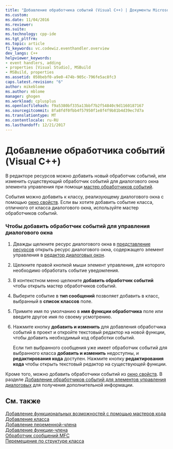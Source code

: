 ```yaml
---
title: "Добавление обработчика событий (Visual C++) | Документы Microsoft"
ms.custom: 
ms.date: 11/04/2016
ms.reviewer: 
ms.suite: 
ms.technology: cpp-ide
ms.tgt_pltfrm: 
ms.topic: article
f1_keywords: vc.codewiz.eventhandler.overview
dev_langs: C++
helpviewer_keywords:
- event handlers, adding
- properties [Visual Studio], MSBuild
- MSBuild, properties
ms.assetid: 050bebf0-a9e0-474b-905c-796fe5ac8fc3
caps.latest.revision: "6"
author: mikeblome
ms.author: mblome
manager: ghogen
ms.workload: cplusplus
ms.openlocfilehash: f9a5380bf335a13bbf7b2f54840c9d1160187167
ms.sourcegitcommit: 8fa8fdf0fbb4f57950f1e8f4f9b81b4d39ec7d7a
ms.translationtype: MT
ms.contentlocale: ru-RU
ms.lasthandoff: 12/21/2017
---
```

# <a name="adding-an-event-handler-visual-c"></a>Добавление обработчика событий (Visual C++)
В редакторе ресурсов можно добавить новый обработчик событий, или изменить существующий обработчик событий для диалогового окна элемента управления при помощи [мастер обработчиков событий](../ide/event-handler-wizard.md).  
  
 События можно добавить к классу, реализующему диалогового окна с помощью [окно свойств](/visualstudio/ide/reference/properties-window). Если вы хотите добавить событие класса, отличного от класса диалогового окна, используйте мастер обработчиков событий.  
  
### <a name="to-add-an-event-handler-to-a-dialog-box-control"></a>Чтобы добавить обработчик событий для управления диалогового окна  
  
1.  Дважды щелкните ресурс диалогового окна в [представление ресурсов](../windows/resource-view-window.md) открыть ресурс диалогового окна, содержащего элемент управления в [редактор диалоговых окон](../windows/dialog-editor.md).  
  
2.  Щелкните правой кнопкой мыши элемент управления, для которого необходимо обработать событие уведомления.  
  
3.  В контекстном меню щелкните **добавить обработчик событий** чтобы открыть мастер обработчиков событий.  
  
4.  Выберите событие в **тип сообщений** позволяет добавить в класс, выбранный в **список классов** поле.  
  
5.  Примите имя по умолчанию в **имя функции обработчика** поле или введите другое имя по своему усмотрению.  
  
6.  Нажмите кнопку **добавить и изменить** для добавления обработчика событий в проект и откройте текстовый редактор на новой функции, чтобы добавить необходимый код обработки событий.  
  
     Если тип выбранного сообщения уже имеет обработчик событий для выбранного класса **добавить и изменить** недоступны, и **редактирования кода** доступен. Нажмите кнопку **редактирования кода** чтобы открыть текстовый редактор на существующей функции.  
  
 Кроме того, можно добавить обработчики событий из [окно свойств](/visualstudio/ide/reference/properties-window). В разделе [Добавление обработчиков событий для элементов управления диалоговых](../windows/adding-event-handlers-for-dialog-box-controls.md) для получения дополнительной информации.  
  
## <a name="see-also"></a>См. также  
 [Добавление функциональных возможностей с помощью мастеров кода](../ide/adding-functionality-with-code-wizards-cpp.md)   
 [Добавление класса](../ide/adding-a-class-visual-cpp.md)   
 [Добавление переменной-члена](../ide/adding-a-member-variable-visual-cpp.md)   
 [Добавление функции-члена](../ide/adding-a-member-function-visual-cpp.md)   
 [Обработчик сообщений MFC](../mfc/reference/adding-an-mfc-message-handler.md)   
 [Перемещение по структуре класса](../ide/navigating-the-class-structure-visual-cpp.md)